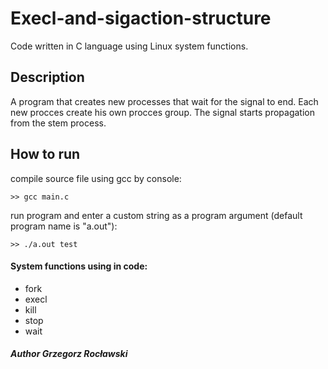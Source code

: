 # Execl-and-sigaction-structure 
Code written in C language using Linux system functions.
## Description
A program that creates new processes that wait for the signal to end. Each new procces create his own procces group.
The signal starts propagation from the stem process.

## How to run
compile source file using gcc by console:
```
>> gcc main.c
```

run program and enter a custom string as a program argument (default program name is "a.out"):
```
>> ./a.out test
```

#### System functions using in code:
* fork
* execl
* kill
* stop
* wait

##### _Author Grzegorz Rocławski_

